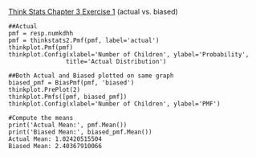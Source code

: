 [Think Stats Chapter 3 Exercise 1](http://greenteapress.com/thinkstats2/html/thinkstats2004.html#toc31) (actual vs. biased)

> > 
    ##Actual
    pmf = resp.numkdhh
    pmf = thinkstats2.Pmf(pmf, label='actual')
    thinkplot.Pmf(pmf)
    thinkplot.Config(xlabel='Number of Children', ylabel='Probability',
                    title='Actual Distribution')
                 
    ##Both Actual and Biased plotted on same graph
    biased_pmf = BiasPmf(pmf, 'biased')
    thinkplot.PrePlot(2)
    thinkplot.Pmfs([pmf, biased_pmf])
    thinkplot.Config(xlabel='Number of Children', ylabel='PMF')
    
    #Compute the means
    print('Actual Mean:', pmf.Mean())
    print('Biased Mean:', biased_pmf.Mean())
    Actual Mean: 1.02420515504
    Biased Mean: 2.40367910066
